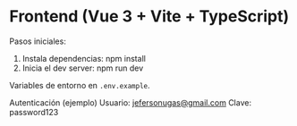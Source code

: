 # Frontend (Vue 3 + Vite + TypeScript)

Pasos iniciales:

1. Instala dependencias:
   npm install
2. Inicia el dev server:
   npm run dev

Variables de entorno en `.env.example`.

Autenticación (ejemplo)
   Usuario: jefersonugas@gmail.com
   Clave: password123